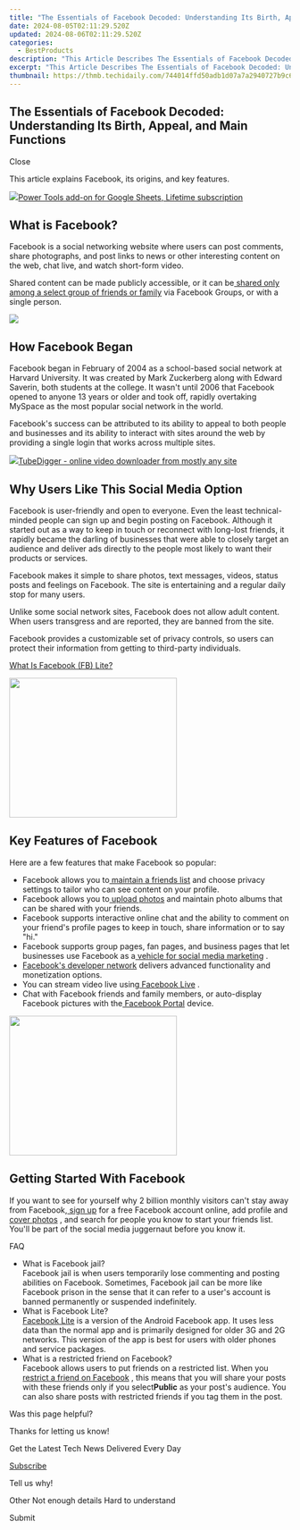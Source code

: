 ```yaml
---
title: "The Essentials of Facebook Decoded: Understanding Its Birth, Appeal, and Main Functions"
date: 2024-08-05T02:11:29.520Z
updated: 2024-08-06T02:11:29.520Z
categories:
  - BestProducts
description: "This Article Describes The Essentials of Facebook Decoded: Understanding Its Birth, Appeal, and Main Functions"
excerpt: "This Article Describes The Essentials of Facebook Decoded: Understanding Its Birth, Appeal, and Main Functions"
thumbnail: https://thmb.techidaily.com/744014ffd50adb1d07a7a2940727b9c6e249d35c9b35474b3c5a660491ebe0a3.png
---
```


## The Essentials of Facebook Decoded: Understanding Its Birth, Appeal, and Main Functions

Close 

 This article explains Facebook, its origins, and key features.  

<!-- affiliate ads begin -->
<a href="https://secure.2checkout.com/order/checkout.php?PRODS=4726807&QTY=1&AFFILIATE=108875&CART=1"><img src="https://secure.avangate.com/images/merchant/c14a8df1e1b4d5297e9cb30cb34d5a00/products/copy_copy_power-tools-48.png" border="0">Power Tools add-on for Google Sheets, Lifetime subscription</a>
<!-- affiliate ads end -->
## What is Facebook? 

 Facebook is a social networking website where users can post comments, share photographs, and post links to news or other interesting content on the web, chat live, and watch short-form video.

 Shared content can be made publicly accessible, or it can be[ shared only among a select group of friends or family](https://www.lifewire.com/see-who-shared-post-facebook-4580318) via Facebook Groups, or with a single person.

<!-- affiliate ads begin -->
<a href="https://store.advancedwebranking.com/order/checkout.php?PRODS=4715051&QTY=1&AFFILIATE=108875&CART=1"><img src="https://secure.avangate.com/images/merchant/14edc6ebfdae2e23bbed83d67f50e983/products/33_awr%20logo.png" border="0"></a>
<!-- affiliate ads end -->
## How Facebook Began 

 Facebook began in February of 2004 as a school-based social network at Harvard University. It was created by Mark Zuckerberg along with Edward Saverin, both students at the college. It wasn't until 2006 that Facebook opened to anyone 13 years or older and took off, rapidly overtaking MySpace as the most popular social network in the world.

 Facebook's success can be attributed to its ability to appeal to both people and businesses and its ability to interact with sites around the web by providing a single login that works across multiple sites.

<!-- affiliate ads begin -->
<a href="https://secure.2checkout.com/order/checkout.php?PRODS=4572700&QTY=1&AFFILIATE=108875&CART=1"><img src="	https://www.tubedigger.com/wp-content/uploads/2020/08/tubedigger-software-new.png" border="0">TubeDigger - online video downloader from mostly any site</a>
<!-- affiliate ads end -->
##  Why Users Like This Social Media Option 

 Facebook is user-friendly and open to everyone. Even the least technical-minded people can sign up and begin posting on Facebook. Although it started out as a way to keep in touch or reconnect with long-lost friends, it rapidly became the darling of businesses that were able to closely target an audience and deliver ads directly to the people most likely to want their products or services.

 Facebook makes it simple to share photos, text messages, videos, status posts and feelings on Facebook. The site is entertaining and a regular daily stop for many users.

 Unlike some social network sites, Facebook does not allow adult content. When users transgress and are reported, they are banned from the site.

 Facebook provides a customizable set of privacy controls, so users can protect their information from getting to third-party individuals.

[ What Is Facebook (FB) Lite? ](https://www.lifewire.com/facebook-lite-4177703) 

<!-- affiliate ads begin -->
<a href="https://caperobbin.sjv.io/c/5597632/2006123/18460" target="_top" id="2006123"><img src="//a.impactradius-go.com/display-ad/18460-2006123" border="0" alt="" width="300" height="250"/></a><img height="0" width="0" src="https://imp.pxf.io/i/5597632/2006123/18460" style="position:absolute;visibility:hidden;" border="0" />
<!-- affiliate ads end -->
## Key Features of Facebook 

 Here are a few features that make Facebook so popular:

* Facebook allows you to[ maintain a friends list](https://www.lifewire.com/how-to-organize-facebook-friends-3486511) and choose privacy settings to tailor who can see content on your profile.
* Facebook allows you to[ upload photos](https://www.lifewire.com/facebook-photos-guide-2654351) and maintain photo albums that can be shared with your friends.
* Facebook supports interactive online chat and the ability to comment on your friend's profile pages to keep in touch, share information or to say "hi."
* Facebook supports group pages, fan pages, and business pages that let businesses use Facebook as a[ vehicle for social media marketing](https://www.lifewire.com/facebook-4102612) .
* [ Facebook's developer network](https://developers.facebook.com/) delivers advanced functionality and monetization options.
* You can stream video live using[ Facebook Live](https://www.facebook.com/facebookmedia/solutions/facebook-live) .
* Chat with Facebook friends and family members, or auto-display Facebook pictures with the[ Facebook Portal](https://www.lifewire.com/what-is-facebook-portal-4571310) device.

<!-- affiliate ads begin -->
<a href="https://printrendy.pxf.io/c/5597632/1453720/17020" target="_top" id="1453720"><img src="//a.impactradius-go.com/display-ad/17020-1453720" border="0" alt="" width="300" height="250"/></a><img height="0" width="0" src="https://imp.pxf.io/i/5597632/1453720/17020" style="position:absolute;visibility:hidden;" border="0" />
<!-- affiliate ads end -->
##  Getting Started With Facebook 

 If you want to see for yourself why 2 billion monthly visitors can't stay away from Facebook,[ sign up](https://www.facebook.com/r.php) for a free Facebook account online, add profile and[ cover photos](https://www.lifewire.com/change-facebook-cover-photo-1240645) , and search for people you know to start your friends list. You'll be part of the social media juggernaut before you know it.

 FAQ

* What is Facebook jail?  
 Facebook jail is when users temporarily lose commenting and posting abilities on Facebook. Sometimes, Facebook jail can be more like Facebook prison in the sense that it can refer to a user's account is banned permanently or suspended indefinitely.
* What is Facebook Lite?  
[ Facebook Lite](https://www.lifewire.com/facebook-lite-4177703) is a version of the Android Facebook app. It uses less data than the normal app and is primarily designed for older 3G and 2G networks. This version of the app is best for users with older phones and service packages.
* What is a restricted friend on Facebook?  
 Facebook allows users to put friends on a restricted list. When you[ restrict a friend on Facebook](https://www.lifewire.com/facebook-restricted-list-4165790) , this means that you will share your posts with these friends only if you select**Public** as your post's audience. You can also share posts with restricted friends if you tag them in the post.

Was this page helpful?

Thanks for letting us know!

 Get the Latest Tech News Delivered Every Day

[ Subscribe ](https://www.lifewire.com/#) 

Tell us why!

 Other  Not enough details  Hard to understand 

 Submit 

<ins class="adsbygoogle"
     style="display:block"
     data-ad-format="autorelaxed"
     data-ad-client="ca-pub-7571918770474297"
     data-ad-slot="1223367746"></ins>



<ins class="adsbygoogle"
     style="display:block"
     data-ad-client="ca-pub-7571918770474297"
     data-ad-slot="8358498916"
     data-ad-format="auto"
     data-full-width-responsive="true"></ins>
